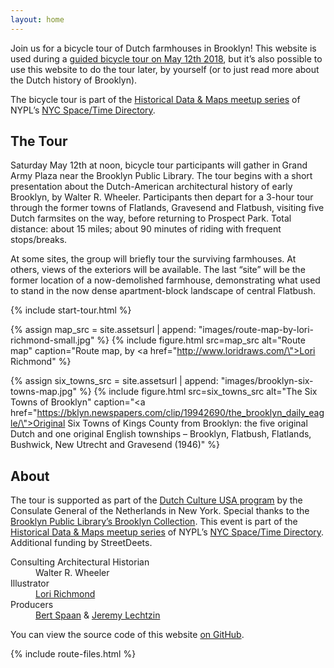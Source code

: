 ```yaml
---
layout: home
---
```


Join us for a bicycle tour of Dutch farmhouses in Brooklyn! This website is used during a [guided bicycle tour on May 12th 2018](https://www.meetup.com/historical-data-and-maps-at-nypl/events/249151652/), but it’s also possible to use this website to do the tour later, by yourself (or to just read more about the Dutch history of Brooklyn).

The bicycle tour is part of the [Historical Data & Maps meetup series](https://meetup.com/historical-data-and-maps-at-nypl/) of NYPL’s [NYC Space/Time Directory](http://spacetime.nypl.org).

## The Tour

Saturday May 12th at noon, bicycle tour participants will gather in Grand Army Plaza near the Brooklyn Public Library. The tour begins with a short presentation about the Dutch-American architectural history of early Brooklyn, by Walter R. Wheeler. Participants then depart for a 3-hour tour through the former towns of Flatlands, Gravesend and Flatbush, visiting five Dutch farmsites on the way, before returning to Prospect Park. Total distance: about 15 miles; about 90 minutes of riding with frequent stops/breaks.

At some sites, the group will briefly tour the surviving farmhouses. At others, views of the exteriors will be available. The last “site” will be the former location of a now-demolished farmhouse, demonstrating what used to stand in the now dense apartment-block landscape of central Flatbush.

{% include start-tour.html %}

{% assign map_src = site.assetsurl | append: "images/route-map-by-lori-richmond-small.jpg" %}
{% include figure.html src=map_src alt="Route map" caption="Route map, by <a href=\"http://www.loridraws.com/\">Lori Richmond</a>" %}

{% assign six_towns_src = site.assetsurl | append: "images/brooklyn-six-towns-map.jpg" %}
{% include figure.html src=six_towns_src alt="The Six Towns of Brooklyn" caption="<a href=\"https://bklyn.newspapers.com/clip/19942690/the_brooklyn_daily_eagle/\">Original Six Towns of Kings County from Brooklyn</a>: the five original Dutch and one original English townships – Brooklyn, Flatbush, Flatlands, Bushwick, New Utrecht and Gravesend (1946)" %}

## About

The tour is supported as part of the [Dutch Culture USA program](http://www.dutchcultureusa.com/) by the Consulate General of the Netherlands in New York. Special thanks to the [Brooklyn Public Library’s Brooklyn Collection](https://www.bklynlibrary.org/brooklyncollection). This event is part of the [Historical Data & Maps meetup series](https://meetup.com/historical-data-and-maps-at-nypl/) of NYPL’s [NYC Space/Time Directory](http://spacetime.nypl.org). Additional funding by StreetDeets.

<dl>
  <dt>Consulting Architectural Historian</dt>
  <dd>Walter R. Wheeler</dd>

  <dt>Illustrator</dt>
  <dd><a href="http://www.loridraws.com/">Lori Richmond</a></dd>

  <dt>Producers</dt>
  <dd><a href="https://bertspaan.nl">Bert Spaan</a> &amp; <a href="https://twitter.com/jeremylechtzin">Jeremy Lechtzin</a></dd>
</dl>

You can view the source code of this website [on GitHub](https://github.com/bertspaan/dutch-farmhouses-of-brooklyn).

{% include route-files.html %}
